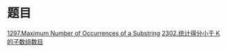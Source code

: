 # 题目

[1297.Maximum Number of Occurrences of a Substring](https://leetcode.com/problems/maximum-number-of-occurrences-of-a-substring/submissions/)
[2302.统计得分小于 K 的子数组数目](https://leetcode.cn/problems/count-subarrays-with-score-less-than-k/submissions/)